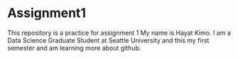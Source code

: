 # Assignment1
This repository is a practice for assignment 1
My name is Hayat Kimo. 
I am a Data Science Graduate Student at Seattle University and 
this my first semester and am learning more about github.
